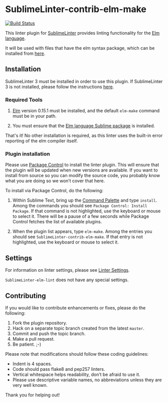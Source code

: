 SublimeLinter-contrib-elm-make
================================

[![Build Status](https://travis-ci.org/bbugh/SublimeLinter-contrib-elm-make.svg?branch=master)](https://travis-ci.org/bbugh/SublimeLinter-contrib-elm-make)

This linter plugin for [SublimeLinter][docs] provides linting functionality for the [Elm language](http://elm-lang.org).

It will be used with files that have the elm syntax package, which can be installed from [here](http://github.com/deadfoxygrandpa/Elm.tmLanguage).


## Installation

SublimeLinter 3 must be installed in order to use this plugin. If SublimeLinter 3 is not installed, please follow the instructions [here][installation].

### Required Tools

1. [Elm](http://elm-lang.org) version 0.15.1 must be installed, and the default `elm-make` command must be in your path.

2. You must ensure that the [Elm language Sublime package](http://github.com/deadfoxygrandpa/Elm.tmLanguage) is installed.

That's it! No other installation is required, as this linter uses the built-in error reporting of the elm compiler itself.


### Plugin installation

Please use [Package Control][pc] to install the linter plugin. This will ensure that the plugin will be updated when new versions are available. If you want to install from source so you can modify the source code, you probably know what you are doing so we won’t cover that here.

To install via Package Control, do the following:

1. Within Sublime Text, bring up the [Command Palette][cmd] and type `install`. Among the commands you should see `Package Control: Install Package`. If that command is not highlighted, use the keyboard or mouse to select it. There will be a pause of a few seconds while Package Control fetches the list of available plugins.

1. When the plugin list appears, type `elm-make`. Among the entries you should see `SublimeLinter-contrib-elm-make`. If that entry is not highlighted, use the keyboard or mouse to select it.

## Settings

For information on linter settings, please see [Linter Settings][linter-settings].

`SublimeLinter-elm-lint` does not have any special settings.

## Contributing

If you would like to contribute enhancements or fixes, please do the following:

1. Fork the plugin repository.
1. Hack on a separate topic branch created from the latest `master`.
1. Commit and push the topic branch.
1. Make a pull request.
1. Be patient.  ;-)

Please note that modifications should follow these coding guidelines:

- Indent is 4 spaces.
- Code should pass flake8 and pep257 linters.
- Vertical whitespace helps readability, don’t be afraid to use it.
- Please use descriptive variable names, no abbreviations unless they are very well known.

Thank you for helping out!

[docs]: http://sublimelinter.readthedocs.org
[installation]: http://sublimelinter.readthedocs.org/en/latest/installation.html
[locating-executables]: http://sublimelinter.readthedocs.org/en/latest/usage.html#how-linter-executables-are-located
[pc]: https://sublime.wbond.net/installation
[cmd]: http://docs.sublimetext.info/en/sublime-text-3/extensibility/command_palette.html
[settings]: http://sublimelinter.readthedocs.org/en/latest/settings.html
[linter-settings]: http://sublimelinter.readthedocs.org/en/latest/linter_settings.html
[inline-settings]: http://sublimelinter.readthedocs.org/en/latest/settings.html#inline-settings
